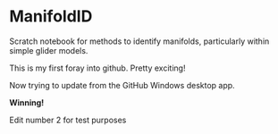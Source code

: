 # ManifoldID
Scratch notebook for methods to identify manifolds, particularly within simple glider models.

This is my first foray into github. Pretty exciting!

Now trying to update from the GitHub Windows desktop app.

**Winning!**

Edit number 2 for test purposes